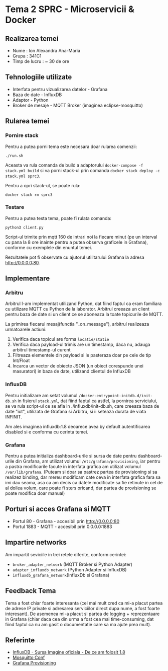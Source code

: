# Tema 2 SPRC - Microservicii & Docker

## Realizarea temei

- Nume : Ion Alexandra Ana-Maria
- Grupa : 341C1
- Timp de lucru : ~ 30 de ore

## Tehnologiile utilizate

- Interfata pentru vizualizarea datelor - Grafana
- Baza de date - InfluxDB
- Adaptor - Python
- Broker de mesaje - MQTT Broker (imaginea eclipse-mosquitto)


## Rularea temei

### Pornire stack

Pentru a putea porni tema este necesara doar rularea comenzii:

    ./run.sh

Aceasta va rula comanda de build a adaptorului `docker-compose -f stack.yml build`
si va porni stack-ul prin comanda `docker stack deploy -c stack.yml sprc3`.

Pentru a opri stack-ul, se poate rula:

    docker stack rm sprc3

### Testare

Pentru a putea testa tema, poate fi rulata comanda:

    python3 client.py

Script-ul trimite prin mqtt 160 de intrari noi la fiecare minut (pe un interval cu pana la 8 ore inainte pentru a putea observa
graficele in Grafana), conforme cu exemplele din enuntul temei.

Rezultatele pot fi observate cu ajutorul utilitarului Grafana la adresa http://0.0.0.0:80.

## Implementare

### Arbitru

Arbitrul l-am implementat utilizand Python, dat fiind faptul ca eram familiara cu utilizare MQTT cu Python de la laborator.
Arbitrul creeaza un client pentru baza de date si un client ce se aboneaza la toate topicurile de MQTT.

La primirea fiecarui mesaj(functia "_on_message"), arbitrul realizeaza urmatoarele actiuni:
1. Verifica daca topicul are forma `locatie/statie`
2. Verifica daca payload-ul trimis are un timestamp, daca nu, adauga arbitrul timestamp-ul curent
3. Filtreaza elementele din payload si le pasteraza doar pe cele de tip Int/Float
4. Incarca un vector de obiecte JSON (un obiect corespunde unei masuratori) in baza de date, utilizand clientul de InfluxDB

### InfluxDB

Pentru initializare am setat volumul `/docker-entrypoint-initdb.d/init-db.sh` in fisierul `stack.yml`,
dat fiind faptul ca astfel, la pornirea serviciului, se va rula script-ul ce se afla in ./influxdb/init-db.sh, care creeaza
baza de date "iot", utilizata de Grafana si Arbitru, si ii seteaza durata de viata INFINIT.

Am ales imaginea influxdb:1.8 deoarece avea by default autentificarea disabled si e conforma cu cerinta temei.

### Grafana

Pentru a putea initializa dashboard-urile si sursa de date pentru dashboard-urile din Grafana, am utilizat volumul
`/etc/grafana/provisioning`, iar pentru a pastra modificarile facute in interfata grafica am utilizat volumul
`/var/lib/grafana`. (Puteam si doar sa pastrez partea de provisioning si sa realizez binding, dar mereu modificam 
cate ceva in interfata grafica fara sa imi dau seama, asa ca am decis ca datele modificate sa fie retinute in cel de al 
doilea volum, care poate fi sters oricand, dar partea de provisioning se poate modifica doar manual)


## Porturi si acces Grafana si MQTT

- Portul 80 - Grafana - accesibil prin http://0.0.0.0:80
- Portul 1883 - MQTT - accesibil prin 0.0.0.0:1883


## Impartire networks

Am impartit seviciile in trei retele diferite, conform cerintei:
- `broker_adapter_network` (MQTT Broker si Python Adapter)
- `adapter_influxdb_network` (Python Adapter si InfluxDB)
- `influxdb_grafana_network`(InfluxDb si Grafana)


## Feedback Tema

Tema a fost chiar foarte interesanta (cel mai mult cred ca mi-a placut partea de adrese IP private si adresarea
serviciilor direct dupa nume, a fost foarte interesant). De asemenea mi-a placut si partea de logging +
reprezentaare in Grafana (chiar daca cea din urma a fost cea mai time-consuming, dat fiind faptul ca nu am
gasit o documentatie care sa ma ajute prea mult).


## Referinte

- [InfluxDB - Sursa Imagine oficiala - De ce am folosit 1.8](https://github.com/influxdata/influxdata-docker/blob/43ef33abc06dd88c28c44ae2cd1850cd0aaed9d1/influxdb/1.8/init-influxdb.sh)
- [Mosquitto Conf](https://mosquitto.org/man/mosquitto-conf-5.html)
- [Grafana Provisioning](https://grafana.com/docs/grafana/latest/administration/provisioning/)